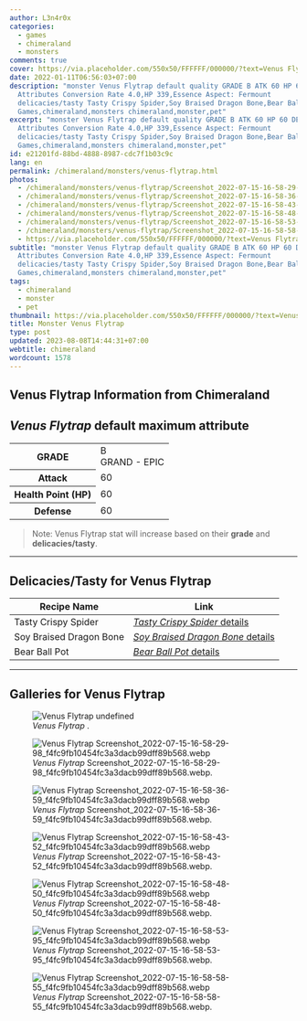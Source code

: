 ```yaml
---
author: L3n4r0x
categories:
  - games
  - chimeraland
  - monsters
comments: true
cover: https://via.placeholder.com/550x50/FFFFFF/000000/?text=Venus Flytrap
date: 2022-01-11T06:56:03+07:00
description: "monster Venus Flytrap default quality GRADE B ATK 60 HP 60 DEF 60
  Attributes Conversion Rate 4.0,HP 339,Essence Aspect: Fermount
  delicacies/tasty Tasty Crispy Spider,Soy Braised Dragon Bone,Bear Ball Pot
  Games,chimeraland,monsters chimeraland,monster,pet"
excerpt: "monster Venus Flytrap default quality GRADE B ATK 60 HP 60 DEF 60
  Attributes Conversion Rate 4.0,HP 339,Essence Aspect: Fermount
  delicacies/tasty Tasty Crispy Spider,Soy Braised Dragon Bone,Bear Ball Pot
  Games,chimeraland,monsters chimeraland,monster,pet"
id: e21201fd-88bd-4888-8987-cdc7f1b03c9c
lang: en
permalink: /chimeraland/monsters/venus-flytrap.html
photos:
  - /chimeraland/monsters/venus-flytrap/Screenshot_2022-07-15-16-58-29-98_f4fc9fb10454fc3a3dacb99dff89b568.webp
  - /chimeraland/monsters/venus-flytrap/Screenshot_2022-07-15-16-58-36-59_f4fc9fb10454fc3a3dacb99dff89b568.webp
  - /chimeraland/monsters/venus-flytrap/Screenshot_2022-07-15-16-58-43-52_f4fc9fb10454fc3a3dacb99dff89b568.webp
  - /chimeraland/monsters/venus-flytrap/Screenshot_2022-07-15-16-58-48-50_f4fc9fb10454fc3a3dacb99dff89b568.webp
  - /chimeraland/monsters/venus-flytrap/Screenshot_2022-07-15-16-58-53-95_f4fc9fb10454fc3a3dacb99dff89b568.webp
  - /chimeraland/monsters/venus-flytrap/Screenshot_2022-07-15-16-58-58-55_f4fc9fb10454fc3a3dacb99dff89b568.webp
  - https://via.placeholder.com/550x50/FFFFFF/000000/?text=Venus Flytrap
subtitle: "monster Venus Flytrap default quality GRADE B ATK 60 HP 60 DEF 60
  Attributes Conversion Rate 4.0,HP 339,Essence Aspect: Fermount
  delicacies/tasty Tasty Crispy Spider,Soy Braised Dragon Bone,Bear Ball Pot
  Games,chimeraland,monsters chimeraland,monster,pet"
tags:
  - chimeraland
  - monster
  - pet
thumbnail: https://via.placeholder.com/550x50/FFFFFF/000000/?text=Venus Flytrap
title: Monster Venus Flytrap
type: post
updated: 2023-08-08T14:44:31+07:00
webtitle: chimeraland
wordcount: 1578
---
```


<link
  rel="stylesheet"
  href="https://rawcdn.githack.com/dimaslanjaka/Web-Manajemen/870a349/css/bootstrap-5-3-0-alpha3-wrapper.css"
/>
<section id="bootstrap-wrapper">
  <div data-bs-theme="dark">
    <h2>Venus Flytrap Information from Chimeraland</h2>
    <h2 id="attribute"><i>Venus Flytrap</i> default maximum attribute</h2>
    <div class="row">
      <div class="col mb-2">
        <div class="card">
          <div class="card-body">
            <table>
              <tr>
                <th>GRADE</th>
                <td>B <br /><span class="text-purple">GRAND - EPIC</span></td>
              </tr>
              <tr>
                <th>Attack</th>
                <td>60</td>
              </tr>
              <tr>
                <th>Health Point (HP)</th>
                <td>60</td>
              </tr>
              <tr>
                <th>Defense</th>
                <td>60</td>
              </tr>
            </table>
          </div>
        </div>
      </div>
    </div>
    <blockquote class="bd-callout bd-callout-warning">
      Note: Venus Flytrap stat will increase based on their <b>grade</b> and
      <b>delicacies/tasty</b>.
    </blockquote>
    <hr />
    <h2 id="delicacies">Delicacies/Tasty for Venus Flytrap</h2>
    <div class="card">
      <div class="card-body">
        <div class="table-responsive">
          <table class="table table-striped">
            <thead>
              <tr>
                <th>Recipe Name</th>
                <th>Link</th>
              </tr>
            </thead>
            <tbody>
              <tr>
                <td>Tasty Crispy Spider</td>
                <td>
                  <a
                    href="#"
                    class="text-primary"
                    title="Click here to view recipe Tasty Crispy Spider details"
                    ><i>Tasty Crispy Spider</i> details</a
                  >
                </td>
              </tr>
              <tr>
                <td>Soy Braised Dragon Bone</td>
                <td>
                  <a
                    href="https://www.webmanajemen.com/chimeraland/recipes/soy-braised-dragon-bone.html"
                    class="text-primary"
                    title="Click here to view recipe Soy Braised Dragon Bone details"
                    ><i>Soy Braised Dragon Bone</i> details</a
                  >
                </td>
              </tr>
              <tr>
                <td>Bear Ball Pot</td>
                <td>
                  <a
                    href="https://www.webmanajemen.com/chimeraland/recipes/bear-ball-pot.html"
                    class="text-primary"
                    title="Click here to view recipe Bear Ball Pot details"
                    ><i>Bear Ball Pot</i> details</a
                  >
                </td>
              </tr>
            </tbody>
          </table>
        </div>
      </div>
    </div>
    <hr />
    <div id="gallery">
      <h2>Galleries for Venus Flytrap</h2>
      <div class="row">
        <div class="col-lg-6 col-12">
          <figure>
            <img
              src="https://www.webmanajemen.com/undefined"
              alt="Venus Flytrap undefined"
            />
            <figcaption style="word-wrap: break-word">
              <i>Venus Flytrap</i> .
            </figcaption>
          </figure>
        </div>
        <div class="col-lg-6 col-12">
          <figure>
            <img
              src="https://www.webmanajemen.com/chimeraland/monsters/venus-flytrap/Screenshot_2022-07-15-16-58-29-98_f4fc9fb10454fc3a3dacb99dff89b568.webp"
              alt="Venus Flytrap Screenshot_2022-07-15-16-58-29-98_f4fc9fb10454fc3a3dacb99dff89b568.webp"
            />
            <figcaption style="word-wrap: break-word">
              <i>Venus Flytrap</i>
              Screenshot_2022-07-15-16-58-29-98_f4fc9fb10454fc3a3dacb99dff89b568.webp.
            </figcaption>
          </figure>
        </div>
        <div class="col-lg-6 col-12">
          <figure>
            <img
              src="https://www.webmanajemen.com/chimeraland/monsters/venus-flytrap/Screenshot_2022-07-15-16-58-36-59_f4fc9fb10454fc3a3dacb99dff89b568.webp"
              alt="Venus Flytrap Screenshot_2022-07-15-16-58-36-59_f4fc9fb10454fc3a3dacb99dff89b568.webp"
            />
            <figcaption style="word-wrap: break-word">
              <i>Venus Flytrap</i>
              Screenshot_2022-07-15-16-58-36-59_f4fc9fb10454fc3a3dacb99dff89b568.webp.
            </figcaption>
          </figure>
        </div>
        <div class="col-lg-6 col-12">
          <figure>
            <img
              src="https://www.webmanajemen.com/chimeraland/monsters/venus-flytrap/Screenshot_2022-07-15-16-58-43-52_f4fc9fb10454fc3a3dacb99dff89b568.webp"
              alt="Venus Flytrap Screenshot_2022-07-15-16-58-43-52_f4fc9fb10454fc3a3dacb99dff89b568.webp"
            />
            <figcaption style="word-wrap: break-word">
              <i>Venus Flytrap</i>
              Screenshot_2022-07-15-16-58-43-52_f4fc9fb10454fc3a3dacb99dff89b568.webp.
            </figcaption>
          </figure>
        </div>
        <div class="col-lg-6 col-12">
          <figure>
            <img
              src="https://www.webmanajemen.com/chimeraland/monsters/venus-flytrap/Screenshot_2022-07-15-16-58-48-50_f4fc9fb10454fc3a3dacb99dff89b568.webp"
              alt="Venus Flytrap Screenshot_2022-07-15-16-58-48-50_f4fc9fb10454fc3a3dacb99dff89b568.webp"
            />
            <figcaption style="word-wrap: break-word">
              <i>Venus Flytrap</i>
              Screenshot_2022-07-15-16-58-48-50_f4fc9fb10454fc3a3dacb99dff89b568.webp.
            </figcaption>
          </figure>
        </div>
        <div class="col-lg-6 col-12">
          <figure>
            <img
              src="https://www.webmanajemen.com/chimeraland/monsters/venus-flytrap/Screenshot_2022-07-15-16-58-53-95_f4fc9fb10454fc3a3dacb99dff89b568.webp"
              alt="Venus Flytrap Screenshot_2022-07-15-16-58-53-95_f4fc9fb10454fc3a3dacb99dff89b568.webp"
            />
            <figcaption style="word-wrap: break-word">
              <i>Venus Flytrap</i>
              Screenshot_2022-07-15-16-58-53-95_f4fc9fb10454fc3a3dacb99dff89b568.webp.
            </figcaption>
          </figure>
        </div>
        <div class="col-lg-6 col-12">
          <figure>
            <img
              src="https://www.webmanajemen.com/chimeraland/monsters/venus-flytrap/Screenshot_2022-07-15-16-58-58-55_f4fc9fb10454fc3a3dacb99dff89b568.webp"
              alt="Venus Flytrap Screenshot_2022-07-15-16-58-58-55_f4fc9fb10454fc3a3dacb99dff89b568.webp"
            />
            <figcaption style="word-wrap: break-word">
              <i>Venus Flytrap</i>
              Screenshot_2022-07-15-16-58-58-55_f4fc9fb10454fc3a3dacb99dff89b568.webp.
            </figcaption>
          </figure>
        </div>
      </div>
    </div>
  </div>
</section>